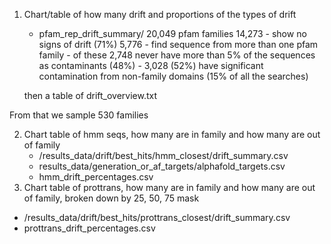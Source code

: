 1. Chart/table of how many drift and proportions of the types of drift
    - pfam_rep_drift_summary/
    20,049 pfam families
    14,273 - show no signs of drift (71%)
    5,776 - find sequence from more than one pfam family
           - of these 2,748 never have more than 5% of the sequences as contaminants (48%)
           - 3,028 (52%) have significant contamination from non-family domains (15% of all the searches)

    then a table of drift_overview.txt

From that we sample 530 families

2. Chart table of hmm seqs, how many are in family and how many are out of family
    - /results_data/drift/best_hits/hmm_closest/drift_summary.csv 
    - results_data/generation_or_af_targets/alphafold_targets.csv
    - hmm_drift_percentages.csv
3. Chart table of prottrans, how many are in family and how many are out of family, broken down by 25, 50, 75 mask
- /results_data/drift/best_hits/prottrans_closest/drift_summary.csv
- prottrans_drift_percentages.csv
